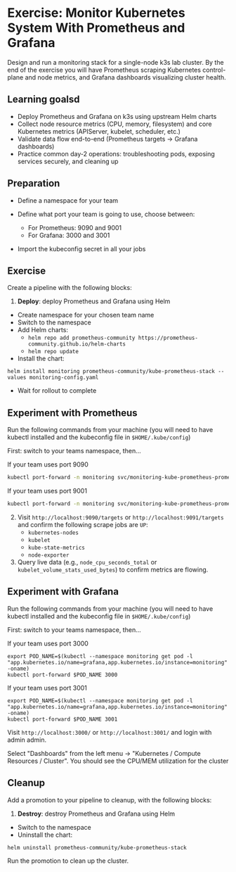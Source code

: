 # Exercise: Monitor Kubernetes System With Prometheus and Grafana

Design and run a monitoring stack for a single-node k3s lab cluster. By the end of the exercise you will have Prometheus scraping Kubernetes control-plane and node metrics, and Grafana dashboards visualizing cluster health.

## Learning goalsd

- Deploy Prometheus and Grafana on k3s using upstream Helm charts
- Collect node resource metrics (CPU, memory, filesystem) and core Kubernetes metrics (APIServer, kubelet, scheduler, etc.)
- Validate data flow end-to-end (Prometheus targets → Grafana dashboards)
- Practice common day-2 operations: troubleshooting pods, exposing services securely, and cleaning up

## Preparation

- Define a namespace for your team
- Define what port your team is going to use, choose between:
  - For Prometheus: 9090 and 9001
  - For Grafana: 3000 and 3001

- Import the kubeconfig secret in all your jobs

## Exercise

Create a pipeline with the following blocks:

1. **Deploy**: deploy Prometheus and Grafana using Helm

- Create namespace for your chosen team name
- Switch to the namespace
- Add Helm charts:
  - `helm repo add prometheus-community https://prometheus-community.github.io/helm-charts`
  - `helm repo update`
- Install the chart:

```shell
helm install monitoring prometheus-community/kube-prometheus-stack --values monitoring-config.yaml
```

- Wait for rollout to complete

## Experiment with Prometheus

Run the following commands from your machine (you will need to have kubectl installed and the kubeconfig file in `$HOME/.kube/config`)

First: switch to your teams namespace, then...

If your team uses port 9090

   ```bash
   kubectl port-forward -n monitoring svc/monitoring-kube-prometheus-prometheus 9090:9090
   ```

If your team uses port 9001

   ```bash
   kubectl port-forward -n monitoring svc/monitoring-kube-prometheus-prometheus 9090:9091
   ```

2. Visit `http://localhost:9090/targets` or `http://localhost:9091/targets` and confirm the following scrape jobs are `UP`:
   - `kubernetes-nodes`
   - `kubelet`
   - `kube-state-metrics`
   - `node-exporter`
3. Query live data (e.g., `node_cpu_seconds_total` or `kubelet_volume_stats_used_bytes`) to confirm metrics are flowing.

## Experiment with Grafana

Run the following commands from your machine (you will need to have kubectl installed and the kubeconfig file in `$HOME/.kube/config`)

First: switch to your teams namespace, then...

If your team uses port 3000

```shell
export POD_NAME=$(kubectl --namespace monitoring get pod -l "app.kubernetes.io/name=grafana,app.kubernetes.io/instance=monitoring" -oname)
kubectl port-forward $POD_NAME 3000
```

If your team uses port 3001

```shell
export POD_NAME=$(kubectl --namespace monitoring get pod -l "app.kubernetes.io/name=grafana,app.kubernetes.io/instance=monitoring" -oname)
kubectl port-forward $POD_NAME 3001
```

Visit `http://localhost:3000/` or `http://localhost:3001/`  and login with admin admin.

Select "Dashboards" from the left menu -> "Kubernetes / Compute Resources / Cluster". You should see the CPU/MEM utilization for the cluster

## Cleanup

Add a promotion to your pipeline to cleanup, with the following blocks:

1. **Destroy**: destroy  Prometheus and Grafana using Helm

- Switch to the namespace
- Uninstall the chart:

```shell
helm uninstall prometheus-community/kube-prometheus-stack
```

Run the promotion to clean up the cluster.
